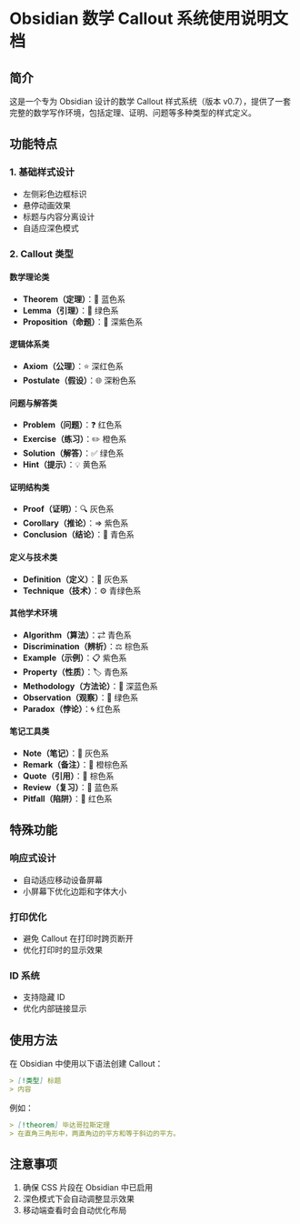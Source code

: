 # Obsidian 数学 Callout 系统使用说明文档

## 简介
这是一个专为 Obsidian 设计的数学 Callout 样式系统（版本 v0.7），提供了一套完整的数学写作环境，包括定理、证明、问题等多种类型的样式定义。

## 功能特点

### 1. 基础样式设计
- 左侧彩色边框标识
- 悬停动画效果
- 标题与内容分离设计
- 自适应深色模式

### 2. Callout 类型

#### 数学理论类
- **Theorem（定理）**：📜 蓝色系
- **Lemma（引理）**：🌿 绿色系
- **Proposition（命题）**：📑 深紫色系

#### 逻辑体系类
- **Axiom（公理）**：⭐ 深红色系
- **Postulate（假设）**：🌐 深粉色系

#### 问题与解答类
- **Problem（问题）**：❓ 红色系
- **Exercise（练习）**：✏️ 橙色系
- **Solution（解答）**：✅ 绿色系
- **Hint（提示）**：💡 黄色系

#### 证明结构类
- **Proof（证明）**：🔍 灰色系
- **Corollary（推论）**：⇒ 紫色系
- **Conclusion（结论）**：🎯 青色系

#### 定义与技术类
- **Definition（定义）**：📖 灰色系
- **Technique（技术）**：⚙️ 青绿色系

#### 其他学术环境
- **Algorithm（算法）**：⇄ 青色系
- **Discrimination（辨析）**：⚖️ 棕色系
- **Example（示例）**：📋 紫色系
- **Property（性质）**：🏷️ 青色系
- **Methodology（方法论）**：🧮 深蓝色系
- **Observation（观察）**：🔬 绿色系
- **Paradox（悖论）**：🌀 红色系

#### 笔记工具类
- **Note（笔记）**：📔 灰色系
- **Remark（备注）**：📌 橙棕色系
- **Quote（引用）**：💭 棕色系
- **Review（复习）**：📝 蓝色系
- **Pitfall（陷阱）**：🚫 红色系

## 特殊功能

### 响应式设计
- 自动适应移动设备屏幕
- 小屏幕下优化边距和字体大小

### 打印优化
- 避免 Callout 在打印时跨页断开
- 优化打印时的显示效果

### ID 系统
- 支持隐藏 ID
- 优化内部链接显示

## 使用方法
在 Obsidian 中使用以下语法创建 Callout：
```markdown
> [!类型] 标题
> 内容
```
例如：
```markdown
> [!theorem] 毕达哥拉斯定理
> 在直角三角形中，两直角边的平方和等于斜边的平方。
```

## 注意事项
1. 确保 CSS 片段在 Obsidian 中已启用
2. 深色模式下会自动调整显示效果
3. 移动端查看时会自动优化布局